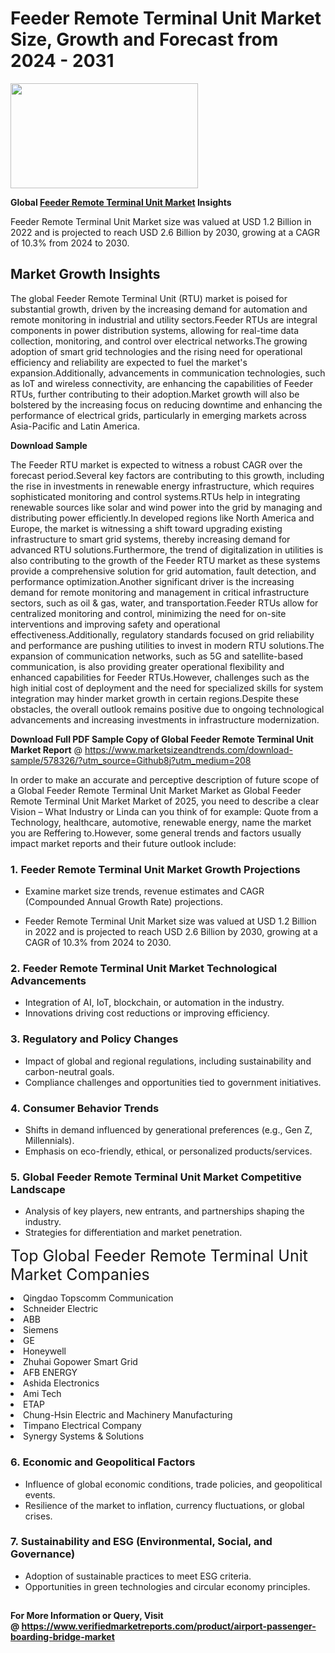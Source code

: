 <H1>Feeder Remote Terminal Unit Market Size, Growth and Forecast from 2024 - 2031</H1><img class="aligncenter size-medium wp-image-584254" src="https://thirdeyenews.in/wp-content/uploads/2024/09/Global-Market-Research-300x168.jpeg" alt="" width="300" height="168" /><p><strong>Global&nbsp;<a href="https://www.marketsizeandtrends.com/download-sample/578326/?utm_source=Github8j?utm_medium=208">Feeder Remote Terminal Unit Market</a> Insights</strong></p><p>Feeder Remote Terminal Unit Market size was valued at USD 1.2 Billion in 2022 and is projected to reach USD 2.6 Billion by 2030, growing at a CAGR of 10.3% from 2024 to 2030.</p><p><h2>Market Growth Insights</h2> <p>The global Feeder Remote Terminal Unit (RTU) market is poised for substantial growth, driven by the increasing demand for automation and remote monitoring in industrial and utility sectors.Feeder RTUs are integral components in power distribution systems, allowing for real-time data collection, monitoring, and control over electrical networks.The growing adoption of smart grid technologies and the rising need for operational efficiency and reliability are expected to fuel the market's expansion.Additionally, advancements in communication technologies, such as IoT and wireless connectivity, are enhancing the capabilities of Feeder RTUs, further contributing to their adoption.Market growth will also be bolstered by the increasing focus on reducing downtime and enhancing the performance of electrical grids, particularly in emerging markets across Asia-Pacific and Latin America.</p> <p><strong>Download Sample</strong></p> <p>The Feeder RTU market is expected to witness a robust CAGR over the forecast period.Several key factors are contributing to this growth, including the rise in investments in renewable energy infrastructure, which requires sophisticated monitoring and control systems.RTUs help in integrating renewable sources like solar and wind power into the grid by managing and distributing power efficiently.In developed regions like North America and Europe, the market is witnessing a shift toward upgrading existing infrastructure to smart grid systems, thereby increasing demand for advanced RTU solutions.Furthermore, the trend of digitalization in utilities is also contributing to the growth of the Feeder RTU market as these systems provide a comprehensive solution for grid automation, fault detection, and performance optimization.Another significant driver is the increasing demand for remote monitoring and management in critical infrastructure sectors, such as oil & gas, water, and transportation.Feeder RTUs allow for centralized monitoring and control, minimizing the need for on-site interventions and improving safety and operational effectiveness.Additionally, regulatory standards focused on grid reliability and performance are pushing utilities to invest in modern RTU solutions.The expansion of communication networks, such as 5G and satellite-based communication, is also providing greater operational flexibility and enhanced capabilities for Feeder RTUs.However, challenges such as the high initial cost of deployment and the need for specialized skills for system integration may hinder market growth in certain regions.Despite these obstacles, the overall outlook remains positive due to ongoing technological advancements and increasing investments in infrastructure modernization.</p> <p><span class=""><strong>Download Full PDF Sample Copy of Global Feeder Remote Terminal Unit Market Report</strong> @ <a href="https://www.marketsizeandtrends.com/download-sample/578326/?utm_source=Github8j?utm_medium=208" target="_blank">https://www.marketsizeandtrends.com/download-sample/578326/?utm_source=Github8j?utm_medium=208</a></span></p><p>In order to make an accurate and perceptive description of future scope of a Global&nbsp;Feeder Remote Terminal Unit Market Market as Global&nbsp;Feeder Remote Terminal Unit Market Market of 2025, you need to describe a clear Vision &ndash; What Industry or Linda can you think of for example: Quote from a Technology, healthcare, automotive, renewable energy, name the market you are Reffering to.However, some general trends and factors usually impact market reports and their future outlook include:</p><h3>1.&nbsp;<strong>Feeder Remote Terminal Unit Market Growth Projections</strong></h3><ul><li>Examine market size trends, revenue estimates and CAGR (Compounded Annual Growth Rate) projections.</li><li><p>Feeder Remote Terminal Unit Market size was valued at USD 1.2 Billion in 2022 and is projected to reach USD 2.6 Billion by 2030, growing at a CAGR of 10.3% from 2024 to 2030.</p></li></ul><h3>2.&nbsp;<strong>Feeder Remote Terminal Unit Market Technological Advancements</strong></h3><ul><li>Integration of AI, IoT, blockchain, or automation in the industry.</li><li>Innovations driving cost reductions or improving efficiency.</li></ul><h3>3.&nbsp;<strong>Regulatory and Policy Changes</strong></h3><ul><li>Impact of global and regional regulations, including sustainability and carbon-neutral goals.</li><li>Compliance challenges and opportunities tied to government initiatives.</li></ul><h3>4.&nbsp;<strong>Consumer Behavior Trends</strong></h3><ul><li>Shifts in demand influenced by generational preferences (e.g., Gen Z, Millennials).</li><li>Emphasis on eco-friendly, ethical, or personalized products/services.</li></ul><h3>5.&nbsp;<strong>Global Feeder Remote Terminal Unit Market Competitive Landscape</strong></h3><ul><li>Analysis of key players, new entrants, and partnerships shaping the industry.</li><li>Strategies for differentiation and market penetration.</li></ul><p data-pm-slice="1 1 []"><span style="color: inherit; font-family: inherit; font-size: 25px;">Top Global Feeder Remote Terminal Unit Market Companies</span></p><div class="" data-test-id=""><p><li>Qingdao Topscomm Communication</li><li> Schneider Electric</li><li> ABB</li><li> Siemens</li><li> GE</li><li> Honeywell</li><li> Zhuhai Gopower Smart Grid</li><li> AFB ENERGY</li><li> Ashida Electronics</li><li> Ami Tech</li><li> ETAP</li><li> Chung-Hsin Electric and Machinery Manufacturing</li><li> Timpano Electrical Company</li><li> Synergy Systems & Solutions</li></p></div><h3>6.&nbsp;<strong>Economic and Geopolitical Factors</strong></h3><ul><li>Influence of global economic conditions, trade policies, and geopolitical events.</li><li>Resilience of the market to inflation, currency fluctuations, or global crises.</li></ul><h3>7.&nbsp;<strong>Sustainability and ESG (Environmental, Social, and Governance)</strong></h3><ul><li>Adoption of sustainable practices to meet ESG criteria.</li><li>Opportunities in green technologies and circular economy principles.</li></ul><h2><strong style="font-size: 14px;">For More Information or Query, Visit @&nbsp;</strong><a style="background-color: #ffffff; font-size: 14px;" href="https://www.marketsizeandtrends.com/report/feeder-remote-terminal-unit-market/" target="_blank">https://www.verifiedmarketreports.com/product/airport-passenger-boarding-bridge-market</a></h2>